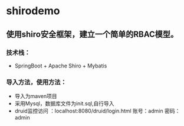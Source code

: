 # shirodemo
## 使用shiro安全框架，建立一个简单的RBAC模型。
### 技术栈：
* SpringBoot + Apache Shiro + Mybatis
### 导入方法，使用方法：
* 导入为maven项目
* 采用Mysql，数据库文件为init.sql,自行导入
* druid监控访问 ：localhost:8080/druid/login.html 账号：admin 密码：admin




